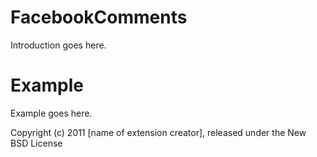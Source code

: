 FacebookComments
================

Introduction goes here.


Example
=======

Example goes here.


Copyright (c) 2011 [name of extension creator], released under the New BSD License
